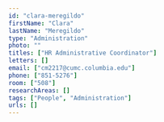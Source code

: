 ```yaml
---
id: "clara-meregildo"
firstName: "Clara"
lastName: "Meregildo"
type: "Administration"
photo: ""
titles: ["HR Administrative Coordinator"]
letters: []
email: ["cm2217@cumc.columbia.edu"]
phone: ["851-5276"]
room: ["508"]
researchAreas: []
tags: ["People", "Administration"]
urls: []
---
```

